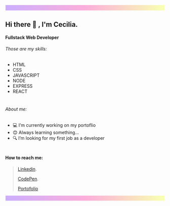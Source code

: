 ![image](/images/barra-gradient.png)
## Hi there 👋 , I'm Cecilia.
#### Fullstack Web Developer

###### Those are my skills:
- HTML
- CSS
- JAVASCRIPT
- NODE
- EXPRESS
- REACT

# 
###### About me:
- :computer:  I’m currently working on my portoflio
- :blush:  Always learning something...
- :mag: I’m looking for my first job as a developer

#
#### How to reach me: 
> [Linkedin](https://www.linkedin.com/in/cecilia-denaro-7a15801a9/).
> 
> [CodePen](https://codepen.io/ckpd84).
> 
> [Portofolio](ceciliadenaro.vercel.app)


![image](/images/barra-gradient.png)
